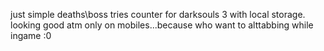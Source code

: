 just simple deaths\boss tries counter for darksouls 3 with local storage. looking good atm only on mobiles...because who want to alttabbing while ingame :0

